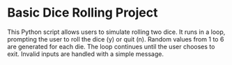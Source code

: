 # Basic Dice Rolling Project

This Python script allows users to simulate rolling two dice. It runs in a loop, prompting the user to roll the dice (y) or quit (n). Random values from 1 to 6 are generated for each die. The loop continues until the user chooses to exit. Invalid inputs are handled with a simple message.
